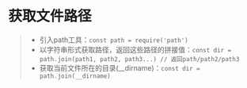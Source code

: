 # 获取文件路径
>* 引入path工具：```const path = require('path')```  
>* 以字符串形式获取路径，返回这些路径的拼接值：```const dir = path.join(path1, path2, path3...) // 返回path/path2/path3```  
>* 获取当前文件所在的目录(__dirname)：```const dir = path.join(__dirname)```  
